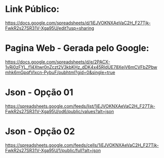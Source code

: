 # Link Público:

https://docs.google.com/spreadsheets/d/1iEJVOKNXAeVaC2H_F27Tjk-FwkR2s27SR31V-Xga95U/edit?usp=sharing

# Pagina Web - Gerada pelo Google:

https://docs.google.com/spreadsheets/d/e/2PACX-1vRi0zFYL_f14Xtwr0nZczt2V3kbKHz_dDK4x45RldUE78XejV6mCVFbZPbwmhk6mGpqfVIxcn-PybuF/pubhtml?gid=0&single=true

# Json - Opção 01

https://spreadsheets.google.com/feeds/list/1iEJVOKNXAeVaC2H_F27Tjk-FwkR2s27SR31V-Xga95U/od6/public/values?alt=json

# Json - Opção 02

https://spreadsheets.google.com/feeds/cells/1iEJVOKNXAeVaC2H_F27Tjk-FwkR2s27SR31V-Xga95U/1/public/full?alt=json
